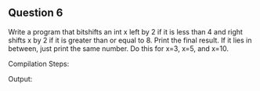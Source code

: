 ## Question 6

Write a program that bitshifts an int x left by 2 if it is less than 4 and right shifts x by 2 if it is greater than or equal to 8. Print the final result. If it lies in between, just print the same number. Do this for x=3, x=5, and x=10.

Compilation Steps:  

Output:
